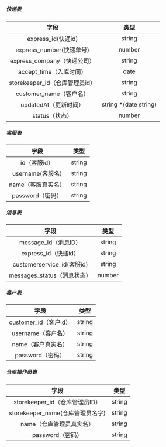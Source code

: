 ##### 快递表

|              字段              |         类型          |
| :----------------------------: | :-------------------: |
|       express_id(快递id)       |        string         |
|    express_number(快递单号)    |        number         |
|  express_company（快递公司）   |        string         |
|    accept_time（入库时间）     |         date          |
| storekeeper_id（仓库管理员id） |        string         |
|    customer_name（客户名）     |        string         |
|     updatedAt（更新时间）      | string *(date string) |
|         status（状态）         |        number         |

##### 客服表

|        字段        |  类型  |
| :----------------: | :----: |
|    id（客服id）    | string |
|  username(客服名)  | string |
| name（客服真实名） | string |
|  password（密码）  | string |

##### 消息表

|            字段             |  类型  |
| :-------------------------: | :----: |
|    message_id（消息ID）     | string |
|    express_id（快递id）     | string |
| customerservice_id(客服id)  | string |
| messages_status（消息状态） | number |

##### 客户表

|         字段          |  类型  |
| :-------------------: | :----: |
| customer_id（客户id） | string |
|  username（客户名）   | string |
|  name（客户真实名）   | string |
|   password（密码）    | string |

##### 仓库操作员表

|               字段               |  类型  |
| :------------------------------: | :----: |
|  storekeeper_id（仓库管理员ID）  | string |
| storekeeper_name(仓库管理员名字) | string |
|     name（仓库管理员真实名）     | string |
|         password（密码）         | string |
